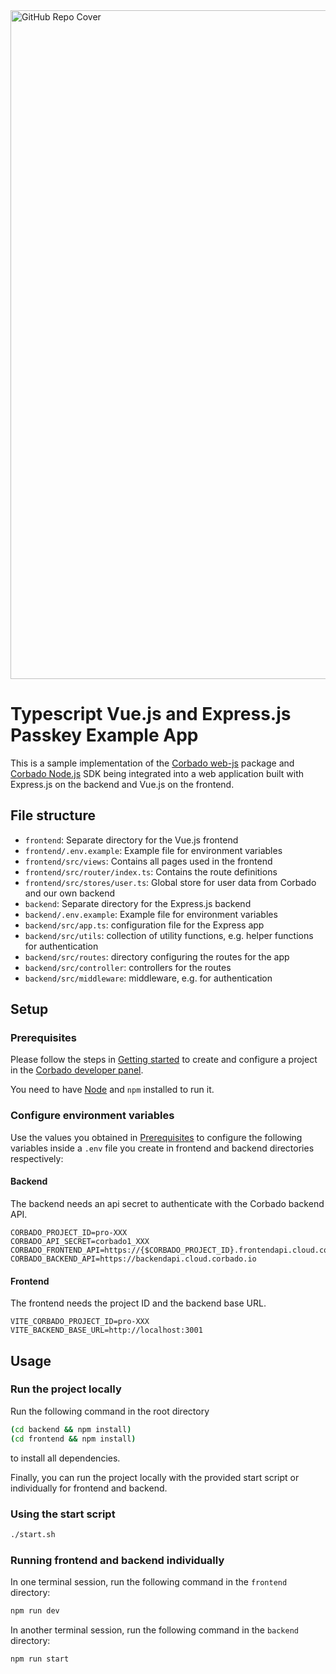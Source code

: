 <img width="1070" alt="GitHub Repo Cover" src="https://github.com/corbado/corbado-php/assets/18458907/aa4f9df6-980b-4b24-bb2f-d71c0f480971">

# Typescript Vue.js and Express.js Passkey Example App

This is a sample implementation of
the [Corbado web-js](https://github.com/corbado/javascript/tree/develop/packages/web-js) package
and [Corbado Node.js](https://github.com/corbado/corbado-nodejs)
SDK being integrated into a web
application built with Express.js on the backend and Vue.js on the frontend.

## File structure

- `frontend`: Separate directory for the Vue.js frontend
- `frontend/.env.example`: Example file for environment variables
- `frontend/src/views`: Contains all pages used in the frontend
- `frontend/src/router/index.ts`: Contains the route definitions
- `frontend/src/stores/user.ts`: Global store for user data from Corbado and our own backend
- `backend`: Separate directory for the Express.js backend
- `backend/.env.example`: Example file for environment variables
- `backend/src/app.ts`: configuration file for the Express app
- `backend/src/utils`: collection of utility functions, e.g. helper functions for authentication
- `backend/src/routes`: directory configuring the routes for the app
- `backend/src/controller`: controllers for the routes
- `backend/src/middleware`: middleware, e.g. for authentication
  

## Setup

### Prerequisites

Please follow the steps in [Getting started](https://docs.corbado.com/overview/getting-started) to create and configure
a project in the [Corbado developer panel](https://app.corbado.com/).

You need to have [Node](https://nodejs.org/en/download) and `npm` installed to run it.

### Configure environment variables

Use the values you obtained in [Prerequisites](#prerequisites) to configure the following variables inside a `.env`
file you create in frontend and backend directories respectively:

#### Backend

The backend needs an api secret to authenticate with the Corbado backend API.

```dotenv
CORBADO_PROJECT_ID=pro-XXX
CORBADO_API_SECRET=corbado1_XXX
CORBADO_FRONTEND_API=https://{$CORBADO_PROJECT_ID}.frontendapi.cloud.corbado.io
CORBADO_BACKEND_API=https://backendapi.cloud.corbado.io
```

#### Frontend

The frontend needs the project ID and the backend base URL.

```dotenv
VITE_CORBADO_PROJECT_ID=pro-XXX
VITE_BACKEND_BASE_URL=http://localhost:3001
```

## Usage

### Run the project locally

Run the following command in the root directory

```bash
(cd backend && npm install)
(cd frontend && npm install)
```

to install all dependencies.

Finally, you can run the project locally with the provided start script or individually for frontend and backend.

### Using the start script

```bash
./start.sh
```

### Running frontend and backend individually

In one terminal session, run the following command in the `frontend` directory:
```bash
npm run dev
```

In another terminal session, run the following command in the `backend` directory:
```bash
npm run start
```

